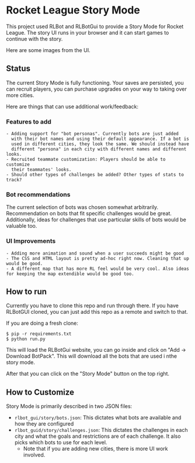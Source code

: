 # Rocket League Story Mode

This project used RLBot and RLBotGui to provide a Story Mode for
Rocket League. The story UI runs in your browser and it can
start games to continue with the story.

Here are some images from the UI.



## Status

The current Story Mode is fully functioning. Your saves are persisted,
you can recruit players, you can purchase upgrades on your way
to taking over more cities.

Here are things that can use additional work/feedback:

### Features to add

    - Adding support for "bot personas". Currently bots are just added
      with their bot names and using their default appearance. If a bot is
      used in different cities, they look the same. We should instead have 
      different "persona" in each city with different names and different looks.
    - Recruited teammate customization: Players should be able to customize
      their teammates' looks.
    - Should other types of challenges be added? Other types of stats to track?

### Bot recommendations

The current selection of bots was chosen somewhat arbitrarily. Recommendation
on bots that fit specific challenges would be great. Additionally, ideas
for challenges that use particular skills of bots would be valuable too.

### UI Improvements

    - Adding more animation and sound when a user succeeds might be good
    - The CSS and HTML layout is pretty ad-hoc right now. Cleaning that up
    would be good.
    - A different map that has more RL feel would be very cool. Also ideas
    for keeping the map extendible would be good too.


## How to run

Currently you have to clone this repo and run through there. If you have 
RLBotGUI cloned, you can just add this repo as a remote and switch to that.

If you are doing a fresh clone:

```
$ pip -r requirements.txt
$ python run.py
```

This will load the RLBotGui website, you can go inside and click on "Add -> Download BotPack".
This will download all the bots that are used i nthe story mode.

After that you can click on the "Story Mode" button on the top right.


## How to Customize

Story Mode is primarily described in two JSON files:
  - `rlbot_gui/story/bots.json`: This dictates what bots are available and how they are configured
  - `rlbot_guid/story/challenges.json`: This dictates the challenges in each city
  and what the goals and restrictions are of each challenge. It also picks which
  bots to use for each level.
    - Note that if you are adding new cities, there is more UI work involved.
